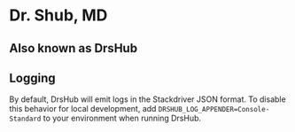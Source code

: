 # Dr. Shub, MD
## Also known as DrsHub

## Logging
By default, DrsHub will emit logs in the Stackdriver JSON format. 
To disable this behavior for local development, add `DRSHUB_LOG_APPENDER=Console-Standard` to your environment when running DrsHub.